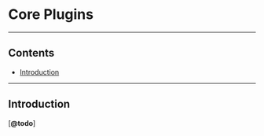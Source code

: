 Core Plugins
============



--------
Contents
--------

- [Introduction](#introduction)



------------
Introduction
------------

[__@todo__]
